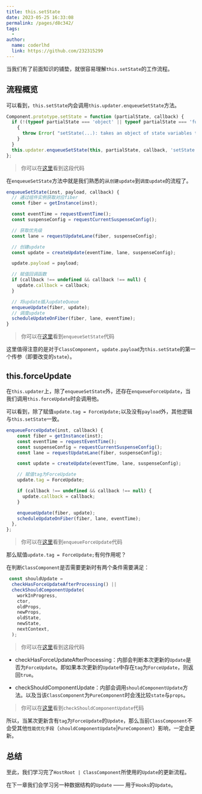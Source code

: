 ```yaml
---
title: this.setState
date: 2023-05-25 16:33:08
permalink: /pages/d8c342/
tags:
  - 
author: 
  name: coderlhd
  link: https://github.com/232315299
---
```

当我们有了前面知识的铺垫，就很容易理解`this.setState`的工作流程。

## 流程概览

可以看到，`this.setState`内会调用`this.updater.enqueueSetState`方法。

```js
Component.prototype.setState = function (partialState, callback) {
  if (!(typeof partialState === 'object' || typeof partialState === 'function' || partialState == null)) {
    {
      throw Error( "setState(...): takes an object of state variables to update or a function which returns an object of state variables." );
    }
  }
  this.updater.enqueueSetState(this, partialState, callback, 'setState');
};
```

> 你可以在[这里](https://github.com/facebook/react/blob/1fb18e22ae66fdb1dc127347e169e73948778e5a/packages/react/src/ReactBaseClasses.js#L57)看到这段代码

在`enqueueSetState`方法中就是我们熟悉的从`创建update`到`调度update`的流程了。

```js
enqueueSetState(inst, payload, callback) {
  // 通过组件实例获取对应fiber
  const fiber = getInstance(inst);

  const eventTime = requestEventTime();
  const suspenseConfig = requestCurrentSuspenseConfig();

  // 获取优先级
  const lane = requestUpdateLane(fiber, suspenseConfig);

  // 创建update
  const update = createUpdate(eventTime, lane, suspenseConfig);

  update.payload = payload;

  // 赋值回调函数
  if (callback !== undefined && callback !== null) {
    update.callback = callback;
  }

  // 将update插入updateQueue
  enqueueUpdate(fiber, update);
  // 调度update
  scheduleUpdateOnFiber(fiber, lane, eventTime);
}
```

> 你可以在[这里](https://github.com/facebook/react/blob/1fb18e22ae66fdb1dc127347e169e73948778e5a/packages/react-reconciler/src/ReactFiberClassComponent.old.js#L196)看到`enqueueSetState`代码

这里值得注意的是对于`ClassComponent`，`update.payload`为`this.setState`的第一个传参（即要改变的`state`）。

## this.forceUpdate

在`this.updater`上，除了`enqueueSetState`外，还存在`enqueueForceUpdate`，当我们调用`this.forceUpdate`时会调用他。

可以看到，除了赋值`update.tag = ForceUpdate;`以及没有`payload`外，其他逻辑与`this.setState`一致。

```js
enqueueForceUpdate(inst, callback) {
    const fiber = getInstance(inst);
    const eventTime = requestEventTime();
    const suspenseConfig = requestCurrentSuspenseConfig();
    const lane = requestUpdateLane(fiber, suspenseConfig);

    const update = createUpdate(eventTime, lane, suspenseConfig);

    // 赋值tag为ForceUpdate
    update.tag = ForceUpdate;

    if (callback !== undefined && callback !== null) {
      update.callback = callback;
    }

    enqueueUpdate(fiber, update);
    scheduleUpdateOnFiber(fiber, lane, eventTime);
  },
};
```

> 你可以在[这里](https://github.com/facebook/react/blob/1fb18e22ae66fdb1dc127347e169e73948778e5a/packages/react-reconciler/src/ReactFiberClassComponent.old.js#L260)看到`enqueueForceUpdate`代码

那么赋值`update.tag = ForceUpdate;`有何作用呢？

在判断`ClassComponent`是否需要更新时有两个条件需要满足：

```js
 const shouldUpdate =
  checkHasForceUpdateAfterProcessing() ||
  checkShouldComponentUpdate(
    workInProgress,
    ctor,
    oldProps,
    newProps,
    oldState,
    newState,
    nextContext,
  );
```

> 你可以在[这里](https://github.com/facebook/react/blob/1fb18e22ae66fdb1dc127347e169e73948778e5a/packages/react-reconciler/src/ReactFiberClassComponent.old.js#L1137)看到这段代码

- checkHasForceUpdateAfterProcessing：内部会判断本次更新的`Update`是否为`ForceUpdate`。即如果本次更新的`Update`中存在`tag`为`ForceUpdate`，则返回`true`。

- checkShouldComponentUpdate：内部会调用`shouldComponentUpdate`方法。以及当该`ClassComponent`为`PureComponent`时会浅比较`state`与`props`。

> 你可以在[这里](https://github.com/facebook/react/blob/1fb18e22ae66fdb1dc127347e169e73948778e5a/packages/react-reconciler/src/ReactFiberClassComponent.old.js#L294)看到`checkShouldComponentUpdate`代码

所以，当某次更新含有`tag`为`ForceUpdate`的`Update`，那么当前`ClassComponent`不会受其他`性能优化手段`（`shouldComponentUpdate`|`PureComponent`）影响，一定会更新。

## 总结

至此，我们学习完了`HostRoot | ClassComponent`所使用的`Update`的更新流程。

在下一章我们会学习另一种数据结构的`Update` —— 用于`Hooks`的`Update`。